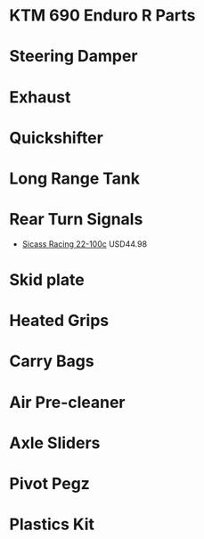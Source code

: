 KTM 690 Enduro R Parts
======================

# Steering Damper

# Exhaust

# Quickshifter

# Long Range Tank

# Rear Turn Signals

* [Sicass Racing 22-100c](http://sicassracing.com/store/turn_signals/led/orange_lens_led_flat_mount_ktm?cPath=105_46_2222) USD44.98

# Skid plate

# Heated Grips

# Carry Bags

# Air Pre-cleaner

# Axle Sliders

# Pivot Pegz

# Plastics Kit

